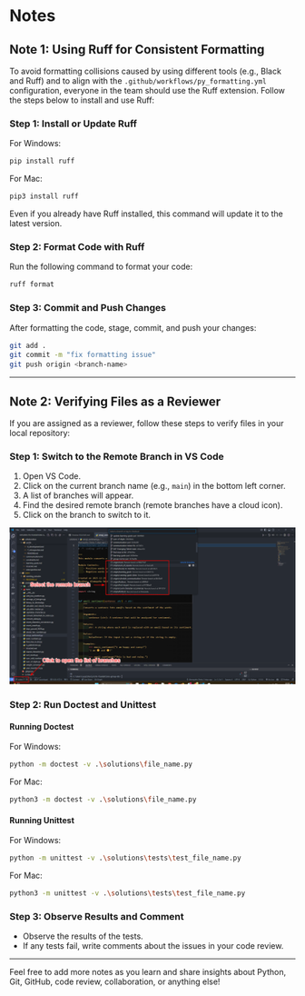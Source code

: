 # Notes

## Note 1: Using Ruff for Consistent Formatting

To avoid formatting collisions caused by using different tools (e.g., Black and Ruff)
and to align with the `.github/workflows/py_formatting.yml` configuration, everyone
in the team should use the Ruff extension. Follow the steps below to install and
use Ruff:

### Step 1: Install or Update Ruff

For Windows:

```bash
pip install ruff
```

For Mac:

```bash
pip3 install ruff
```

Even if you already have Ruff installed, this command will update it to the
latest version.

### Step 2: Format Code with Ruff

Run the following command to format your code:

```bash
ruff format
```

### Step 3: Commit and Push Changes

After formatting the code, stage, commit, and push your changes:

```bash
git add .
git commit -m "fix formatting issue"
git push origin <branch-name>
```

---

## Note 2: Verifying Files as a Reviewer

If you are assigned as a reviewer, follow these steps to verify files in your
local repository:

### Step 1: Switch to the Remote Branch in VS Code

1. Open VS Code.
2. Click on the current branch name (e.g., `main`) in the bottom left corner.
3. A list of branches will appear.
4. Find the desired remote branch (remote branches have a cloud icon).
5. Click on the branch to switch to it.

[![VSCode][def]][def]

### Step 2: Run Doctest and Unittest

#### Running Doctest

For Windows:

```bash
python -m doctest -v .\solutions\file_name.py
```

For Mac:

```bash
python3 -m doctest -v .\solutions\file_name.py
```

#### Running Unittest

For Windows:

```bash
python -m unittest -v .\solutions\tests\test_file_name.py
```

For Mac:

```bash
python3 -m unittest -v .\solutions\tests\test_file_name.py
```

### Step 3: Observe Results and Comment

- Observe the results of the tests.
- If any tests fail, write comments about the issues in your code review.

---

Feel free to add more notes as you learn and share insights about Python, Git, GitHub,
code review, collaboration, or anything else!

[def]: ../collaboration/guide/assets/vscode_1.png
